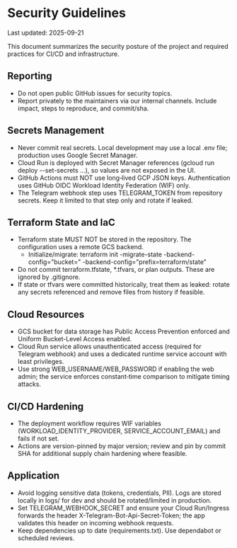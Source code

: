 # Security Guidelines

Last updated: 2025-09-21

This document summarizes the security posture of the project and required practices for CI/CD and infrastructure.

## Reporting
- Do not open public GitHub issues for security topics.
- Report privately to the maintainers via our internal channels. Include impact, steps to reproduce, and commit/sha.

## Secrets Management
- Never commit real secrets. Local development may use a local .env file; production uses Google Secret Manager.
- Cloud Run is deployed with Secret Manager references (gcloud run deploy --set-secrets ...), so values are not exposed in the UI.
- GitHub Actions must NOT use long‑lived GCP JSON keys. Authentication uses GitHub OIDC Workload Identity Federation (WIF) only.
- The Telegram webhook step uses TELEGRAM_TOKEN from repository secrets. Keep it limited to that step only and rotate if leaked.

## Terraform State and IaC
- Terraform state MUST NOT be stored in the repository. The configuration uses a remote GCS backend.
  - Initialize/migrate: terraform init -migrate-state -backend-config="bucket=<your-state-bucket>" -backend-config="prefix=terraform/state"
- Do not commit terraform.tfstate, *.tfvars, or plan outputs. These are ignored by .gitignore.
- If state or tfvars were committed historically, treat them as leaked: rotate any secrets referenced and remove files from history if feasible.

## Cloud Resources
- GCS bucket for data storage has Public Access Prevention enforced and Uniform Bucket-Level Access enabled.
- Cloud Run service allows unauthenticated access (required for Telegram webhook) and uses a dedicated runtime service account with least privileges.
- Use strong WEB_USERNAME/WEB_PASSWORD if enabling the web admin; the service enforces constant‑time comparison to mitigate timing attacks.

## CI/CD Hardening
- The deployment workflow requires WIF variables (WORKLOAD_IDENTITY_PROVIDER, SERVICE_ACCOUNT_EMAIL) and fails if not set.
- Actions are version-pinned by major version; review and pin by commit SHA for additional supply chain hardening where feasible.

## Application
- Avoid logging sensitive data (tokens, credentials, PII). Logs are stored locally in logs/ for dev and should be rotated/limited in production.
- Set TELEGRAM_WEBHOOK_SECRET and ensure your Cloud Run/Ingress forwards the header X-Telegram-Bot-Api-Secret-Token; the app validates this header on incoming webhook requests.
- Keep dependencies up to date (requirements.txt). Use dependabot or scheduled reviews.
